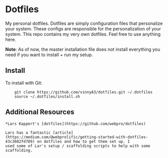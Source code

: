 # Dotfiles

My personal dotfiles.  Dotfiles are simply configuration files that personalize
your system.  These configs are responsible for the personalization of your
system.  This
repo contains my very own dotfiles.  Feel free to use anything here.

**Note**: As of now, the master installation file does not install everything
you need if you want to install + run my setup.


## Install

To install with Git:

```
    git clone https://github.com/vinnyA3/dotfiles.git ~/.dotfiles
    source ~/.dotfiles/install.sh
```

## Additional Resources

    *Lars Kappert's [dotfiles](https://github.com/webpro/dotfiles)

    Lars has a fantastic [article](https://medium.com/@webprolific/getting-started-with-dotfiles-43c3602fd789) on dotfiles and how to get them set up. I
    used some of Lar's setup / scaffolding scripts to help with some
    scaffolding. 

